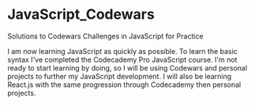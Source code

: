 # JavaScript_Codewars
Solutions to Codewars Challenges in JavaScript for Practice

I am now learning JavaScript as quickly as possible. To learn the basic syntax I've completed the Codecademy Pro JavaScript course. I'm not ready to start learning by doing, so I will be using Codewars and personal projects to further my JavaScript development. I will also be learning React.js with the same progression through Codecademy then personal projects.
